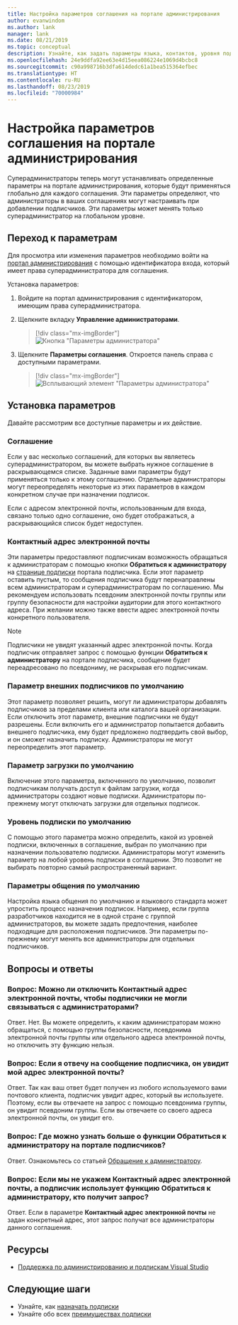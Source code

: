 ```yaml
---
title: Настройка параметров соглашения на портале администрирования
author: evanwindom
ms.author: lank
manager: lank
ms.date: 08/21/2019
ms.topic: conceptual
description: Узнайте, как задать параметры языка, контактов, уровня подписки и другие параметры на портале администрирования
ms.openlocfilehash: 24e9ddfa92ee63e4d15eea086224e1069d4bcbc8
ms.sourcegitcommit: c90a998716b3dfa614dedc61a1bea515364efbec
ms.translationtype: HT
ms.contentlocale: ru-RU
ms.lasthandoff: 08/23/2019
ms.locfileid: "70000984"
---
```

# <a name="set-preferences-for-your-agreements-in-the-administration-portal"></a>Настройка параметров соглашения на портале администрирования
Суперадминистраторы теперь могут устанавливать определенные параметры на портале администрирования, которые будут применяться глобально для каждого соглашения.  Эти параметры определяют, что администраторы в ваших соглашениях могут настраивать при добавлении подписчиков. Эти параметры может менять только суперадминистратор на глобальном уровне.  

## <a name="access-preferences"></a>Переход к параметрам
Для просмотра или изменения параметров необходимо войти на [портал администрирования](https://manage.visualstudio.com) с помощью идентификатора входа, который имеет права суперадминистратора для соглашения.  

Установка параметров:
1. Войдите на портал администрирования с идентификатором, имеющим права суперадминистратора.
2. Щелкните вкладку **Управление администраторами**.
   > [!div class="mx-imgBorder"]
   > ![Кнопка "Параметры администратора"](_img/admin-prefs/admin-prefs-button.png)

3. Щелкните **Параметры соглашения**.
Откроется панель справа с доступными параметрами. 

   > [!div class="mx-imgBorder"]
   > ![Всплывающий элемент "Параметры администратора"](_img/admin-prefs/admin-prefs-flyout.png)

## <a name="set-your-preferences"></a>Установка параметров
Давайте рассмотрим все доступные параметры и их действие. 

### <a name="agreement"></a>Соглашение
Если у вас несколько соглашений, для которых вы являетесь суперадминистратором, вы можете выбрать нужное соглашение в раскрывающемся списке.  Заданные вами параметры будут применяться только к этому соглашению.  Отдельные администраторы могут переопределять некоторые из этих параметров в каждом конкретном случае при назначении подписок. 

Если с адресом электронной почты, использованным для входа, связано только одно соглашение, оно будет отображаться, а раскрывающийся список будет недоступен. 

### <a name="contact-email-address"></a>Контактный адрес электронной почты
Эти параметры предоставляют подписчикам возможность обращаться к администраторам с помощью кнопки **Обратиться к администратору** на [странице подписки](https://my.visualstudio.com/subscriptions) портала подписчика.  Если этот параметр оставить пустым, то сообщения подписчика будут перенаправлены всем администраторам и суперадминистраторам по соглашению.  Мы рекомендуем использовать псевдоним электронной почты группы или группу безопасности для настройки аудитории для этого контактного адреса. При желании можно также ввести адрес электронной почты конкретного пользователя.

> [!NOTE]
> Подписчики не увидят указанный адрес электронной почты.  Когда подписчик отправляет запрос с помощью функции **Обратиться к администратору** на портале подписчика, сообщение будет переадресовано по псевдониму, не раскрывая его подписчикам. 

### <a name="default-external-subscribers-setting"></a>Параметр внешних подписчиков по умолчанию
Этот параметр позволяет решить, могут ли администраторы добавлять подписчиков за пределами клиента или каталога вашей организации.  Если отключить этот параметр, внешние подписчики не будут разрешены.  Если включить его и администратор попытается добавить внешнего подписчика, ему будет предложено подтвердить свой выбор, и он сможет назначить подписку. Администраторы не могут переопределить этот параметр. 

### <a name="default-downloads-setting"></a>Параметр загрузки по умолчанию
Включение этого параметра, включенного по умолчанию, позволит подписчикам получать доступ к файлам загрузки, когда администраторы создают новые подписки.  Администраторы по-прежнему могут отключать загрузки для отдельных подписок.  

### <a name="default-subscription-level"></a>Уровень подписки по умолчанию
С помощью этого параметра можно определить, какой из уровней подписки, включенных в соглашение, выбран по умолчанию при назначении пользователю подписки.  Администраторы могут изменить параметр на любой уровень подписки в соглашении. Это позволит не выбирать повторно самый распространенный вариант. 

### <a name="default-communication-preferences"></a>Параметры общения по умолчанию
Настройка языка общения по умолчанию и языкового стандарта может упростить процесс назначения подписок.  Например, если группа разработчиков находится не в одной стране с группой администраторов, вы можете задать предпочтения, наиболее подходящие для расположения подписчиков. Эти параметры по-прежнему могут менять все администраторы для отдельных подписчиков. 

## <a name="frequently-asked-questions"></a>Вопросы и ответы
### <a name="q--can-i-disable-the-contact-email-address-so-subscribers-cannot-contact-administrators"></a>Вопрос:  Можно ли отключить **Контактный адрес электронной почты**, чтобы подписчики не могли связываться с администраторами?
Ответ.  Нет. Вы можете определить, к каким администраторам можно обращаться, с помощью группы безопасности, псевдонима электронной почты группы или отдельного адреса электронной почты, но отключить эту функцию нельзя.

### <a name="q-if-i-answer-a-subscribers-email-will-they-have-my-email-address"></a>Вопрос: Если я отвечу на сообщение подписчика, он увидит мой адрес электронной почты?
Ответ.  Так как ваш ответ будет получен из любого используемого вами почтового клиента, подписчик увидит адрес, который вы используете.  Поэтому, если вы отвечаете на запрос с помощью псевдонима группы, он увидит псевдоним группы.  Если вы отвечаете со своего адреса электронной почты, он увидит его.  

### <a name="q-where-can-i-find-out-more-about-the-contact-my-admin-feature-in-the-subscriber-portal"></a>Вопрос: Где можно узнать больше о функции **Обратиться к администратору** на портале подписчиков?
Ответ.  Ознакомьтесь со статьей [Обращение к администратору](contact-my-admin.md). 

### <a name="q-if-we-dont-complete-the-contact-email-address-and-a-subscriber-uses-the-contact-my-admin-feature-who-receives-their-request"></a>Вопрос: Если мы не укажем **Контактный адрес электронной почты**, а подписчик использует функцию **Обратиться к администратору**, кто получит запрос?
Ответ.  Если в параметре **Контактный адрес электронной почты** не задан конкретный адрес, этот запрос получат все администраторы данного соглашения. 

## <a name="resources"></a>Ресурсы
- [Поддержка по администрированию и подпискам Visual Studio](https://visualstudio.microsoft.com/support/support-overview-vs)

## <a name="next-steps"></a>Следующие шаги
- Узнайте, как [назначать подписки](assign-license.md)
- Узнайте обо всех [преимуществах подписки](https://visualstudio.microsoft.com/vs/benefits/)

